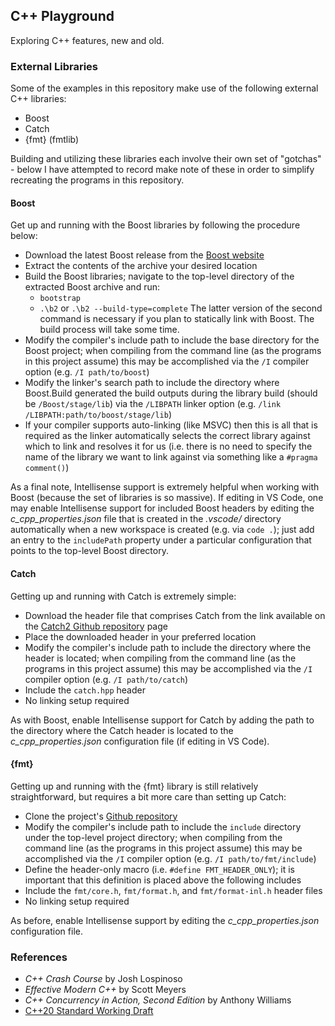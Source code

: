 ## C++ Playground

Exploring C++ features, new and old.

### External Libraries

Some of the examples in this repository make use of the following external C++ libraries:
- Boost
- Catch
- {fmt} (fmtlib)

Building and utilizing these libraries each involve their own set of "gotchas" - below I have attempted to record make note of these in order to simplify recreating the programs in this repository.

#### Boost

Get up and running with the Boost libraries by following the procedure below:

- Download the latest Boost release from the [Boost website](https://www.boost.org/)
- Extract the contents of the archive your desired location
- Build the Boost libraries; navigate to the top-level directory of the extracted Boost archive and run:
    - `bootstrap`
    - `.\b2` or `.\b2 --build-type=complete`
    The latter version of the second command is necessary if you plan to statically link with Boost. The build process will take some time.
- Modify the compiler's include path to include the base directory for the Boost project; when compiling from the command line (as the programs in this project assume) this may be accomplished via the `/I` compiler option (e.g. `/I path/to/boost`)
- Modify the linker's search path to include the directory where Boost.Build generated the build outputs during the library build (should be `/Boost/stage/lib`) via the `/LIBPATH` linker option (e.g. `/link /LIBPATH:path/to/boost/stage/lib`)
- If your compiler supports auto-linking (like MSVC) then this is all that is required as the linker automatically selects the correct library against which to link and resolves it for us (i.e. there is no need to specify the name of the library we want to link against via something like a `#pragma comment()`)

As a final note, Intellisense support is extremely helpful when working with Boost (because the set of libraries is so massive). If editing in VS Code, one may enable Intellisense support for included Boost headers by editing the _c\_cpp\_properties.json_ file that is created in the _.vscode/_ directory automatically when a new workspace is created (e.g. via `code .`); just add an entry to the `includePath` property under a particular configuration that points to the top-level Boost directory.

#### Catch

Getting up and running with Catch is extremely simple:

- Download the header file that comprises Catch from the link available on the [Catch2 Github repository](https://github.com/catchorg/Catch2) page
- Place the downloaded header in your preferred location
- Modify the compiler's include path to include the directory where the header is located; when compiling from the command line (as the programs in this project assume) this may be accomplished via the `/I` compiler option (e.g. `/I path/to/catch`)
- Include the `catch.hpp` header
- No linking setup required 

As with Boost, enable Intellisense support for Catch by adding the path to the directory where the Catch header is located to the _c\_cpp\_properties.json_ configuration file (if editing in VS Code).

#### {fmt}

Getting up and running with the {fmt} library is still relatively straightforward, but requires a bit more care than setting up Catch:

- Clone the project's [Github repository](https://github.com/fmtlib/fmt)
- Modify the compiler's include path to include the `include` directory under the top-level project directory; when compiling from the command line (as the programs in this project assume) this may be accomplished via the `/I` compiler option (e.g. `/I path/to/fmt/include`)
- Define the header-only macro (i.e. `#define FMT_HEADER_ONLY`); it is important that this definition is placed above the following includes
- Include the `fmt/core.h`, `fmt/format.h`, and `fmt/format-inl.h` header files
- No linking setup required

As before, enable Intellisense support by editing the _c\_cpp\_properties.json_ configuration file.

### References 

- _C++ Crash Course_ by Josh Lospinoso
- _Effective Modern C++_ by Scott Meyers
- _C++ Concurrency in Action, Second Edition_ by Anthony Williams
- [C++20 Standard Working Draft](LocalResources/CppStd.pdf)
